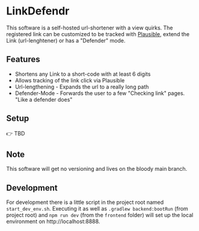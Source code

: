 # LinkDefendr

This software is a self-hosted url-shortener with a view quirks.
The registered link can be customized to be tracked with [Plausible](https://plausible.io/), extend the Link (url-lenghtener) or has a "Defender" mode.

## Features

* Shortens any Link to a short-code with at least 6 digits
* Allows tracking of the link click via Plausible
* Url-lengthening - Expands the url to a really long path
* Defender-Mode - Forwards the user to a few "Checking link" pages. "Like a defender does"

## Setup

👉 TBD

## Note

This software will get no versioning and lives on the bloody main branch.

## Development

For development there is a little script in the project root named `start_dev_env.sh`.
Executing it as well as `.gradlew backend:bootRun` (from project root) and `npm run dev` (from the `frontend` folder)
will set up the local environment on http://localhost:8888.
